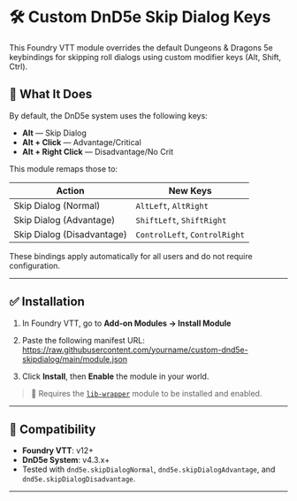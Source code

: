 # 🛠️ Custom DnD5e Skip Dialog Keys

This Foundry VTT module overrides the default Dungeons & Dragons 5e keybindings for skipping roll dialogs using custom modifier keys (Alt, Shift, Ctrl).

## 🎯 What It Does

By default, the DnD5e system uses the following keys:

-   **Alt** — Skip Dialog
-   **Alt + Click** — Advantage/Critical
-   **Alt + Right Click** — Disadvantage/No Crit

This module remaps those to:

| Action                     | New Keys                      |
| -------------------------- | ----------------------------- |
| Skip Dialog (Normal)       | `AltLeft`, `AltRight`         |
| Skip Dialog (Advantage)    | `ShiftLeft`, `ShiftRight`     |
| Skip Dialog (Disadvantage) | `ControlLeft`, `ControlRight` |

These bindings apply automatically for all users and do not require configuration.

---

## ✅ Installation

1. In Foundry VTT, go to **Add-on Modules → Install Module**
2. Paste the following manifest URL:
   https://raw.githubusercontent.com/yourname/custom-dnd5e-skipdialog/main/module.json

3. Click **Install**, then **Enable** the module in your world.

> 🧠 Requires the [`lib-wrapper`](https://github.com/ruipin/fvtt-lib-wrapper) module to be installed and enabled.

---

## 🔧 Compatibility

-   **Foundry VTT**: v12+
-   **DnD5e System**: v4.3.x+
-   Tested with `dnd5e.skipDialogNormal`, `dnd5e.skipDialogAdvantage`, and `dnd5e.skipDialogDisadvantage`.

---

